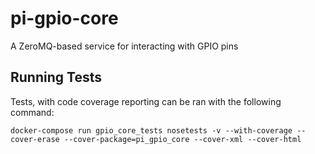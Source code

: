 # pi-gpio-core
A ZeroMQ-based service for interacting with GPIO pins


## Running Tests

Tests, with code coverage reporting can be ran with the following command:
```
docker-compose run gpio_core_tests nosetests -v --with-coverage --cover-erase --cover-package=pi_gpio_core --cover-xml --cover-html
```
